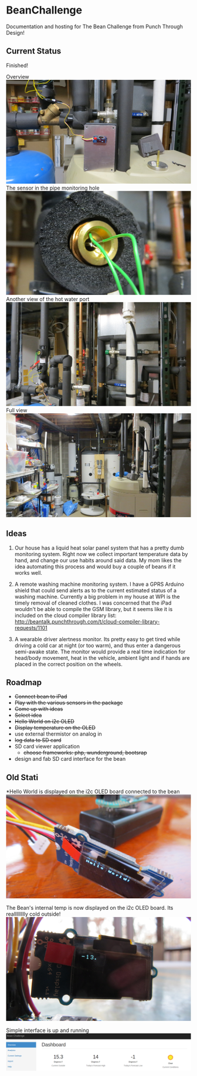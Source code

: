 BeanChallenge
=============

Documentation and hosting for The Bean Challenge from Punch Through Design!

Current Status
----------------
Finished!

Overview
![alt tag](https://raw.githubusercontent.com/Corinrypkema/BeanChallenge/master/images/IMG_1653.JPG)
The sensor in the pipe monitoring hole
![alt tag](https://raw.githubusercontent.com/Corinrypkema/BeanChallenge/master/images/IMG_1654.JPG)
Another view of the hot water port
![alt tag](https://raw.githubusercontent.com/Corinrypkema/BeanChallenge/master/images/IMG_1672.JPG)
Full view
![alt tag](https://raw.githubusercontent.com/Corinrypkema/BeanChallenge/master/images/IMG_1668.JPG)


Ideas
-----
1.  Our house has a liquid heat solar panel system that has a pretty dumb monitoring system. Right now we collect important temperature data by hand, and change our use habits around said data.  My mom likes the idea automating this process and would buy a couple of beans if it works well.  

2. A remote washing machine monitoring system.  I have a GPRS Arduino shield that could send alerts as to the current estimated status of a washing machine.  Currently a big problem in my house at WPI is the timely removal of cleaned clothes.  I was concerned that the iPad wouldn't be able to compile the GSM library, but it seems like it is included on the cloud compiler library list: http://beantalk.punchthrough.com/t/cloud-compiler-library-requests/1101


3. A wearable driver alertness monitor.  Its pretty easy to get tired while driving a cold car at night (or too warm), and thus enter a dangerous semi-awake state.  The monitor would provide a real time indication for head/body movement, heat in the vehicle, ambient light and if hands are placed in the correct position on the wheels.


Roadmap
--------
* ~~Connect bean to iPad~~
* ~~Play with the various sensors in the package~~
* ~~Come up with ideas~~
* ~~Select idea~~
* ~~Hello World on i2c OLED~~
* ~~Display temperature on the OLED~~
* use external thermistor on analog in
* ~~log data to SD card~~
* SD card viewer application
  * ~~choose frameworks: php, wunderground, bootsrap~~
* design and fab SD card interface for the bean

Old Stati
-----------
*Hello World is displayed on the i2c OLED board connected to the bean
![alt tag](https://raw.githubusercontent.com/Corinrypkema/BeanChallenge/master/images/IMG_1578.JPG)

The Bean's internal temp is now displayed on the i2c OLED board. Its reallllllllly cold outside!
![alt tag](https://raw.githubusercontent.com/Corinrypkema/BeanChallenge/master/images/IMG_1591.JPG)

Simple interface is up and running
![alt tag](https://raw.githubusercontent.com/Corinrypkema/BeanChallenge/master/images/dashboard.png)

